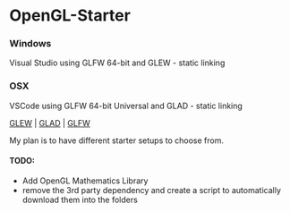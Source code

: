 # OpenGL-Starter
### Windows
Visual Studio using GLFW 64-bit and GLEW - static linking

### OSX
VSCode using GLFW 64-bit Universal and GLAD - static linking

[GLEW](http://glew.sourceforge.net/ " OpenGL Wrangler") |
[GLAD](https://glad.dav1d.de/ "Multi-Language Web Loader") |
[GLFW](https://www.glfw.org/ "An OpenGL library | GLFW")

My plan is to have different starter setups to choose from. 

#### TODO:
- Add OpenGL Mathematics Library
- remove the 3rd party dependency and create a script to automatically download them into the folders 
